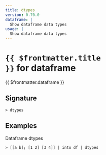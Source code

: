 ```yaml
---
title: dtypes
version: 0.70.0
dataframe: |
  Show dataframe data types
usage: |
  Show dataframe data types
---
```


# <code>{{ $frontmatter.title }}</code> for dataframe

<div class='command-title'>{{ $frontmatter.dataframe }}</div>

## Signature

```> dtypes ```

## Examples

Dataframe dtypes
```shell
> [[a b]; [1 2] [3 4]] | into df | dtypes
```
